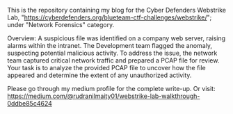 This is the repository containing my blog for the Cyber Defenders Webstrike Lab, "https://cyberdefenders.org/blueteam-ctf-challenges/webstrike/"; under "Network Forensics" category.


Overview: A suspicious file was identified on a company web server, raising alarms within the intranet. The Development team flagged the anomaly, suspecting potential malicious activity. To address the issue, the network team captured critical network traffic and prepared a PCAP file for review. Your task is to analyze the provided PCAP file to uncover how the file appeared and determine the extent of any unauthorized activity.

Please go through my medium profile for the complete write-up. Or visit: https://medium.com/@rudranilmaity01/webstrike-lab-walkthrough-0ddbe85c4624
